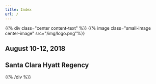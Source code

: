 ```yaml
---
title: Index
url: /
---
```

{{% div class="center content-text" %}}
{{% image class="small-image center-image" src="/img/logo.png"%}}
## August 10-12, 2018
## Santa Clara Hyatt Regency
{{% /div %}}
